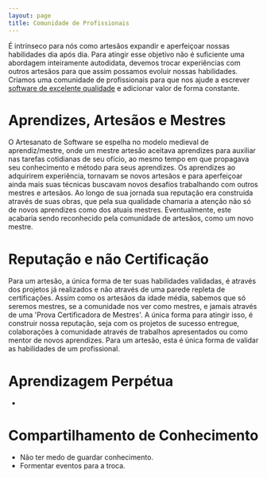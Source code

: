 ```yaml
---
layout: page
title: Comunidade de Profissionais
---
```


É intrínseco para nós como artesãos expandir e aperfeiçoar nossas habilidades dia após dia. Para atingir esse objetivo não é suficiente uma abordagem inteiramente autodidata, devemos trocar experiências com outros artesãos para que assim possamos evoluir nossas habilidades. Criamos uma comunidade de profissionais para que nos ajude a escrever [software de excelente qualidade](software-de-excelente-qualidade.html) e adicionar valor de forma constante.  

# Aprendizes, Artesãos e Mestres

O Artesanato de Software se espelha no modelo medieval de aprendiz/mestre, onde um mestre artesão aceitava aprendizes para auxiliar nas tarefas cotidianas de seu ofício, ao mesmo tempo em que propagava seu conhecimento e método para seus aprendizes. Os aprendizes ao adquirirem experiência, tornavam se novos artesãos e para aperfeiçoar ainda mais suas técnicas buscavam novos desafios trabalhando com outros mestres e artesãos. Ao longo de sua jornada sua reputação era construida através de suas obras, que pela sua qualidade chamaria a atenção não só de novos aprendizes como dos atuais mestres. Eventualmente, este acabaria sendo reconhecido pela comunidade de artesãos, como um novo mestre.

# Reputação e não Certificação

Para um artesão, a única forma de ter suas habilidades validadas, é através dos projetos já realizados e não através de uma parede repleta de certificações. Assim como os artesãos da idade média, sabemos que só seremos mestres, se a comunidade nos ver como mestres, e jamais através de uma 'Prova Certificadora de Mestres'. A única forma para atingir isso, é construir nossa reputação, seja com os projetos de sucesso entregue, colaborações à comunidade através de trabalhos apresentados ou como mentor de novos aprendizes. Para um artesão, esta é única forma de validar as habilidades de um profissional.
 
# Aprendizagem Perpétua

- 

# Compartilhamento de Conhecimento

- Não ter medo de guardar conhecimento.
- Formentar eventos para a troca.